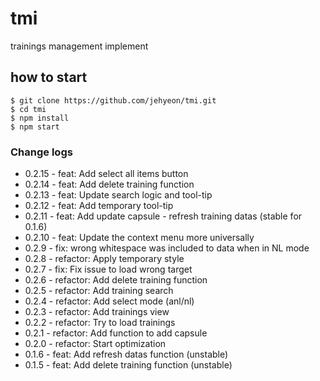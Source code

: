 # tmi
trainings management implement

## how to start
```
$ git clone https://github.com/jehyeon/tmi.git
$ cd tmi
$ npm install
$ npm start
```

### Change logs
- 0.2.15 - feat: Add select all items button
- 0.2.14 - feat: Add delete training function
- 0.2.13 - feat: Update search logic and tool-tip
- 0.2.12 - feat: Add temporary tool-tip
- 0.2.11 - feat: Add update capsule - refresh training datas (stable for 0.1.6)
- 0.2.10 - feat: Update the context menu more universally
- 0.2.9 - fix: wrong whitespace was included to data when in NL mode
- 0.2.8 - refactor: Apply temporary style
- 0.2.7 - fix: Fix issue to load wrong target
- 0.2.6 - refactor: Add delete training function
- 0.2.5 - refactor: Add training search
- 0.2.4 - refactor: Add select mode (anl/nl)
- 0.2.3 - refactor: Add trainings view
- 0.2.2 - refactor: Try to load trainings
- 0.2.1 - refactor: Add function to add capsule
- 0.2.0 - refactor: Start optimization
- 0.1.6 - feat: Add refresh datas function (unstable)
- 0.1.5 - feat: Add delete training function (unstable)
